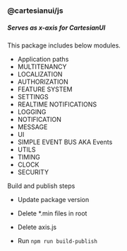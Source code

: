 ### @cartesianui/js

##### _Serves as x-axis for CartesianUI_
 
 This package includes below modules.

- Application paths
- MULTITENANCY
- LOCALIZATION
- AUTHORIZATION
- FEATURE SYSTEM
- SETTINGS
- REALTIME NOTIFICATIONS
- LOGGING
- NOTIFICATION
- MESSAGE   
- UI
- SIMPLE EVENT BUS AKA Events
- UTILS
- TIMING
- CLOCK
- SECURITY


Build and publish steps
 - Update package version
   
 - Delete *.min files in root
 - Delete axis.js
 - Run `npm run build-publish`
